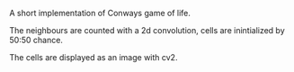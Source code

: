 A short implementation of Conways game of life.

The neighbours are counted with a 2d convolution, cells are inintialized by 50:50 chance.

The cells are displayed as an image with cv2.
